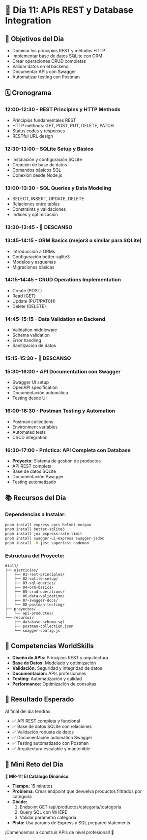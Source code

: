 # 📡 Día 11: APIs REST y Database Integration

## 🎯 Objetivos del Día

- Dominar los principios REST y métodos HTTP
- Implementar base de datos SQLite con ORM
- Crear operaciones CRUD completas
- Validar datos en el backend
- Documentar APIs con Swagger
- Automatizar testing con Postman

## 🗓️ Cronograma

### **12:00-12:30** - REST Principles y HTTP Methods

- Principios fundamentales REST
- HTTP methods: GET, POST, PUT, DELETE, PATCH
- Status codes y responses
- RESTful URL design

### **12:30-13:00** - SQLite Setup y Básico

- Instalación y configuración SQLite
- Creación de base de datos
- Comandos básicos SQL
- Conexión desde Node.js

### **13:00-13:30** - SQL Queries y Data Modeling

- SELECT, INSERT, UPDATE, DELETE
- Relaciones entre tablas
- Constraints y validaciones
- Índices y optimización

### **13:30-13:45** - 🛑 DESCANSO

### **13:45-14:15** - ORM Basics (mejor3 o similar para SQLite)

- Introducción a ORMs
- Configuración better-sqlite3
- Modelos y esquemas
- Migraciones básicas

### **14:15-14:45** - CRUD Operations Implementation

- Create (POST)
- Read (GET)
- Update (PUT/PATCH)
- Delete (DELETE)

### **14:45-15:15** - Data Validation en Backend

- Validation middleware
- Schema validation
- Error handling
- Sanitización de datos

### **15:15-15:30** - 🛑 DESCANSO

### **15:30-16:00** - API Documentation con Swagger

- Swagger UI setup
- OpenAPI specification
- Documentación automática
- Testing desde UI

### **16:00-16:30** - Postman Testing y Automation

- Postman collections
- Environment variables
- Automated tests
- CI/CD integration

### **16:30-17:00** - Práctica: API Completa con Database

- **Proyecto:** Sistema de gestión de productos
- API REST completa
- Base de datos SQLite
- Documentación Swagger
- Testing automatizado

## 📚 Recursos del Día

### **Dependencias a Instalar:**

```bash
pnpm install express cors helmet morgan
pnpm install better-sqlite3
pnpm install joi express-rate-limit
pnpm install swagger-ui-express swagger-jsdoc
pnpm install -D jest supertest nodemon
```

### **Estructura del Proyecto:**

```
dia11/
├── ejercicios/
│   ├── 01-rest-principles/
│   ├── 02-sqlite-setup/
│   ├── 03-sql-queries/
│   ├── 04-orm-basics/
│   ├── 05-crud-operations/
│   ├── 06-data-validation/
│   ├── 07-swagger-docs/
│   └── 08-postman-testing/
├── proyectos/
│   └── api-productos/
└── recursos/
    ├── database-schema.sql
    ├── postman-collection.json
    └── swagger-config.js
```

## 🎯 Competencias WorldSkills

- **Diseño de APIs:** Principios REST y arquitectura
- **Base de Datos:** Modelado y optimización
- **Validación:** Seguridad y integridad de datos
- **Documentación:** APIs profesionales
- **Testing:** Automatización y calidad
- **Performance:** Optimización de consultas

## 🚀 Resultado Esperado

Al final del día tendrás:

- ✅ API REST completa y funcional
- ✅ Base de datos SQLite con relaciones
- ✅ Validación robusta de datos
- ✅ Documentación automática Swagger
- ✅ Testing automatizado con Postman
- ✅ Arquitectura escalable y mantenible

## 🎪 Mini Reto del Día

**🎯 MR-11: El Catálogo Dinámico**

- **Tiempo:** 15 minutos
- **Problema:** Crear endpoint que devuelva productos filtrados por categoría
- **Divide:**
  1. Endpoint GET /api/productos/categoria/:categoria
  2. Query SQL con WHERE
  3. Validar parámetro categoria
- **Pista:** Usa params de Express y SQL prepared statements

¡Comencemos a construir APIs de nivel profesional! 🚀

